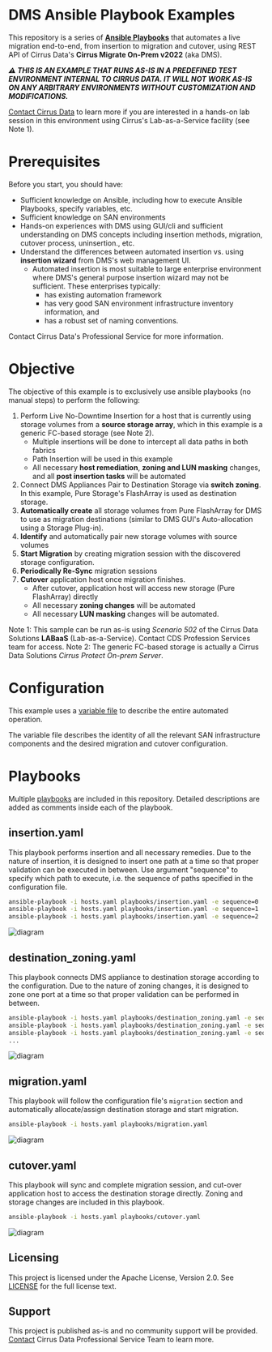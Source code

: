 # DMS Ansible Playbook Examples

This repository is a series of [**Ansible Playbooks**](dms/playbooks) that automates a live migration end-to-end, from insertion to migration and cutover, using REST API of Cirrus Data's **Cirrus Migrate On-Prem
v2022** (aka DMS).


***⚠️ THIS IS AN EXAMPLE THAT RUNS AS-IS IN A PREDEFINED TEST ENVIRONMENT INTERNAL TO CIRRUS DATA. IT WILL NOT WORK AS-IS ON ANY ARBITRARY ENVIRONMENTS WITHOUT CUSTOMIZATION AND MODIFICATIONS.***

[Contact Cirrus Data](mailto:info@cdsi.us.com) to learn more if you are interested in a hands-on lab session in this environment using Cirrus's Lab-as-a-Service facility (see Note 1).

# Prerequisites
Before you start, you should have:
- Sufficient knowledge on Ansible, including how to execute Ansible Playbooks, specify variables, etc.
- Sufficient knowledge on SAN environments
- Hands-on experiences with DMS using GUI/cli and sufficient understanding on DMS concepts including insertion methods, migration, cutover process,
  uninsertion., etc.
- Understand the differences between automated insertion vs. using **insertion wizard** from DMS's web management UI.
    - Automated insertion is most suitable to large enterprise environment where DMS's general purpose insertion wizard may not be sufficient.  These enterprises typically:
        - has existing automation framework
        - has very good SAN environment infrastructure inventory information, and
        - has a robust set of naming conventions.

Contact Cirrus Data's Professional Service for more information.


# Objective
The objective of this example is to exclusively use ansible playbooks (no manual steps) to perform the following:
1. Perform Live No-Downtime Insertion for a host that is currently using storage volumes from a **source storage array**, which in this example is a generic FC-based storage (see Note 2).
    - Multiple insertions will be done to intercept all data paths in both fabrics
    - Path Insertion will be used in this example
    - All necessary **host remediation**, **zoning and LUN masking** changes, and all **post insertion tasks** will be automated
2. Connect DMS Appliances Pair to Destination Storage via **switch zoning**. In this example, Pure Storage's FlashArray is used as destination storage.
3. **Automatically create** all storage volumes from Pure FlashArray for DMS to use as migration destinations (similar to DMS GUI's Auto-allocation using a Storage Plug-in).
4. **Identify** and automatically pair new storage volumes with source volumes
5. **Start Migration** by creating migration session with the discovered storage configuration.
6. **Periodically Re-Sync** migration sessions
7. **Cutover** application host once migration finishes.
    - After cutover, application host will access new storage (Pure FlashArray) directly
    - All necessary **zoning changes** will be automated
    - All necessary **LUN masking** changes will be automated.

Note 1: This sample can be run as-is using _Scenario 502_  of the Cirrus Data Solutions **LABaaS** (Lab-as-a-Service).  Contact CDS Profession Services team for access.
Note 2: The generic FC-based storage is actually a Cirrus Data Solutions _Cirrus Protect On-prem Server_.

# Configuration
This example uses a [variable file](dms/vars/config.yaml) to describe the entire automated operation.

The variable file describes the identity of all the relevant SAN infrastructure components and the desired migration and cutover configuration.


# Playbooks
Multiple [playbooks](dms/playbooks) are included in this repository. Detailed descriptions are added as comments inside each of the playbook.


## insertion.yaml
This playbook performs insertion and all necessary remedies. Due to the nature of insertion, it is designed to insert one path at a time so that proper validation can be executed in between. Use argument "sequence" to specify which path to execute, i.e. the sequence of paths specified in the configuration file.

```bash
ansible-playbook -i hosts.yaml playbooks/insertion.yaml -e sequence=0
ansible-playbook -i hosts.yaml playbooks/insertion.yaml -e sequence=1
ansible-playbook -i hosts.yaml playbooks/insertion.yaml -e sequence=2
```
![diagram](dms/docs/insertion.svg)


## destination_zoning.yaml
This playbook connects DMS appliance to destination storage according to the configuration. Due to the nature of zoning changes, it is designed to zone one port at a time so that proper validation can be performed in between.

```bash
ansible-playbook -i hosts.yaml playbooks/destination_zoning.yaml -e sequence=0
ansible-playbook -i hosts.yaml playbooks/destination_zoning.yaml -e sequence=1
ansible-playbook -i hosts.yaml playbooks/destination_zoning.yaml -e sequence=2
...
```
![diagram](dms/docs/destination_zoning.svg)

## migration.yaml
This playbook will follow the configuration file's ``migration`` section and automatically allocate/assign destination storage and start migration.

```bash
ansible-playbook -i hosts.yaml playbooks/migration.yaml
```
![diagram](dms/docs/migration.svg)

## cutover.yaml
This playbook will sync and complete migration session, and cut-over application host to access the destination storage directly. Zoning and storage changes are included in this playbook.

```bash
ansible-playbook -i hosts.yaml playbooks/cutover.yaml
```
![diagram](dms/docs/cutover.svg)

## Licensing
This project is licensed under the Apache License, Version 2.0. See
[LICENSE](https://github.com/docker/docker/blob/master/LICENSE) for the full
license text.

## Support
This project is published as-is and no community support will be provided. [Contact](mailto:info@cdsi.us.com) Cirrus Data Professional Service Team to learn more. 